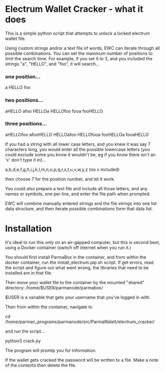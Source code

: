 # Electrum Wallet Cracker - what it does

This is a simple python script that attempts to unlock a locked electrum wallet file.

Using custom strings and/or a text file of words, EWC can iterate through all
possible combinations. You can set the maximum number of positions to limit the
search time. For example, if you set it to 3, and you included the strings "a",
"HELLO", and "foo", it will search...

### one position...
a
HELLO
foo

### two positions...
aHELLO
afoo
HELLOa
HELLOfoo
fooa
fooHELLO

### three positions...

aHELLOfoo
afooHELLO
HELLOafoo
HELLOfooa
fooHELLOa
fooaHELLO

If you had a string with all lower case letters, and you knew it was say 7 characters long,
you would enter all the possible lowercase letters (you could exclude some you know it
wouldn't be, eg if you know there isn't an 'x' don't type it in)...

a,b,d,e,f,g,h,i,j,k,l,m,n,o,p,q,r,s,t,u,v,w,y,z  (no x included)

then choose 7 for the position number, and let it work.

You could also prepare a text file and include all those letters, and any names or symbols,
one per line, and enter the file path when prompted.

EWC will combine manually entered strings and the file strings into one list data structure,
and then iterate possible combinations form that data list.


# Installation

It's ideal to run this only on an air-gapped computer, but this is second best, 
using a Docker container (switch off internet when you run it.)

You should first install ParmaBox in the container, and from within the docker container, 
run the install_electrum.pip.sh script. If get errors, read the script and figure out
what went wrong, the libraries that need to be installed are in that file.

Then move your wallet file to the container by the mounted "shared" directory:
/home/$USER/parmanode/parmabox/

$USER is a variable that gets your username that you've logged in with.

Then from within the container, navigate to

cd /home/parman_programs/parmanode/src/ParmaWalelt/electrum_cracker/

and run the script...

python3 crack.py

The program will promtp you for information.

If the wallet gets cracked the password will be written to a file. Make a note of
the contents then delete the file.